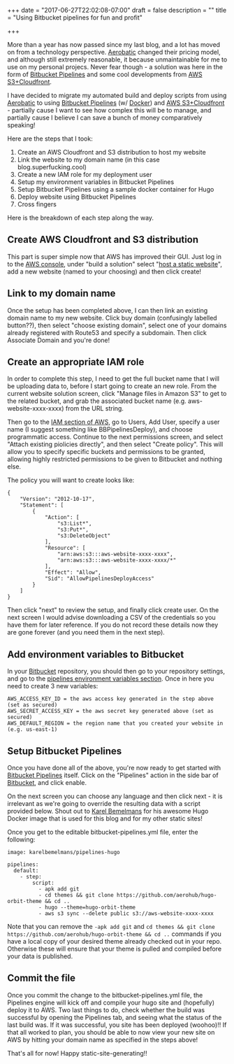 +++
date = "2017-06-27T22:02:08-07:00"
draft = false
description = ""
title = "Using Bitbucket pipelines for fun and profit"

+++

More than a year has now passed since my last blog, and a lot has moved on from a technology perspective. [Aerobatic](https://aerobatic.io) changed their pricing model, and although still extremely reasonable, it because unmaintainable for me to use on my personal projecs. Never fear though - a solution was here in the form of [Bitbucket Pipelines](https://bitbucket.org/product/features/pipelines) and some cool developments from [AWS S3+Cloudfront](http://docs.aws.amazon.com/AmazonCloudFront/latest/DeveloperGuide/MigrateS3ToCloudFront.html).

I have decided to migrate my automated build and deploy scripts from using [Aerobatic](https://aerobatic.io) to using [Bitbucket Pipelines](https://bitbucket.org/product/features/pipelines) (w/ [Docker](https://www.docker.com/)) and [AWS S3+Cloudfront](http://docs.aws.amazon.com/AmazonCloudFront/latest/DeveloperGuide/MigrateS3ToCloudFront.html) - partially cause I want to see how complex this will be to manage, and partially cause I believe I can save a bunch of money comparatively speaking!

Here are the steps that I took:

1. Create an AWS Cloudfront and S3 distribution to host my website
2. Link the website to my domain name (in this case blog.superfucking.cool)
3. Create a new IAM role for my deployment user
4. Setup my environment variables in Bitbucket Pipelines
5. Setup Bitbucket Pipelines using a sample docker container for Hugo
6. Deploy website using Bitbucket Pipelines
7. Cross fingers

Here is the breakdown of each step along the way.

## Create AWS Cloudfront and S3 distribution

This part is super simple now that AWS has improved their GUI. Just log in to the [AWS console](https://console.aws.amazon.com/console/home?region=us-east-1), under "build a solution" select "[host a static website](https://console.aws.amazon.com/quickstart-website/home)", add a new website (named to your choosing) and then click create!

## Link to my domain name

Once the setup has been completed above, I can then link an existing domain name to my new website. Click buy domain (confusingly labelled button??), then select "choose existing domain", select one of your domains already registered with Route53 and specify a subdomain. Then click Associate Domain and you're done!

## Create an appropriate IAM role

In order to complete this step, I need to get the full bucket name that I will be uploading data to, before I start going to create an new role. From the current website solution screen, click "Manage files in Amazon S3" to get to the related bucket, and grab the associated bucket name (e.g. aws-website-xxxx-xxxx) from the URL string.

Then go to the [IAM section of AWS](https://console.aws.amazon.com/iam/home?region=us-east-1), go to Users, Add User, specify a user name (I suggest something like BBPipelinesDeploy), and choose programmatic access. Continue to the next permissions screen, and select "Attach existing piolicies directly", and then select "Create policy". This will allow you to specify specific buckets and permissions to be granted, allowing highly restricted permissions to be given to Bitbucket and nothing else.

The policy you will want to create looks like:

```
{
    "Version": "2012-10-17",
    "Statement": [
        {
            "Action": [
                "s3:List*",
                "s3:Put*",
                "s3:DeleteObject"
            ],
            "Resource": [
                "arn:aws:s3:::aws-website-xxxx-xxxx",
                "arn:aws:s3:::aws-website-xxxx-xxxx/*"
            ],
            "Effect": "Allow",
            "Sid": "AllowPipelinesDeployAccess"
        }
    ]
}
```

Then click "next" to review the setup, and finally click create user. On the next screen I would advise downloading a CSV of the credentials so you have them for later reference. If you do not record these details now they are gone forever (and you need them in the next step).

## Add environment variables to Bitbucket

In your [Bitbucket](https://bitbucket.org) repository, you should then go to your repository settings, and go to the [pipelines environment variables section](https://bitbucket.org/your_username/xxxx/admin/addon/admin/pipelines/repository-variables). Once in here you need to create 3 new variables:

```
AWS_ACCESS_KEY_ID = the aws access key generated in the step above (set as secured)
AWS_SECRET_ACCESS_KEY = the aws secret key generated above (set as secured)
AWS_DEFAULT_REGION = the region name that you created your website in (e.g. us-east-1)
```

## Setup Bitbucket Pipelines

Once you have done all of the above, you're now ready to get started with [Bitbucket Pipelines](https://bitbucket.org/product/features/pipelines) itself.
Click on the "Pipelines" action in the side bar of [Bitbucket](https://bitbucket.org), and click enable.

On the next screen you can choose any language and then click next - it is irrelevant as we're going to override the resulting data with a script provided below.
Shout out to [Karel Bemelmans](https://www.karelbemelmans.com/) for his awesome Hugo Docker image that is used for this blog and for my other static sites!

Once you get to the editable bitbucket-pipelines.yml file, enter the following:

```
image: karelbemelmans/pipelines-hugo

pipelines:
  default:
    - step:
        script:
          - apk add git
          - cd themes && git clone https://github.com/aerohub/hugo-orbit-theme && cd ..
          - hugo --theme=hugo-orbit-theme
          - aws s3 sync --delete public s3://aws-website-xxxx-xxxx
```

Note that you can remove the `-apk add git` and `cd themes && git clone https://github.com/aerohub/hugo-orbit-theme && cd ..` commands if you have a local copy of your desired theme already checked out in your repo. Otherwise these will ensure that your theme is pulled and compiled before your data is published.

## Commit the file

Once you commit the change to the bitbucket-pipelines.yml file, the Pipelines engine will kick off and compile your hugo site and (hopefully) deploy it to AWS. Two last things to do, check whether the build was successful by opening the Pipelines tab, and seeing what the status of the last build was. If it was successful, you site has been deployed (woohoo)!! If that all worked to plan, you should be able to now view your new site on AWS by hitting your domain name as specified in the steps above!

That's all for now! Happy static-site-generating!!
